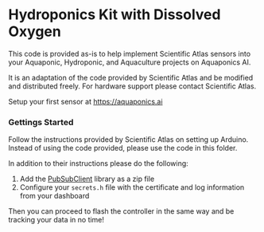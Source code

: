 # Hydroponics Kit with Dissolved Oxygen

This code is provided as-is to help implement Scientific Atlas sensors into your Aquaponic, Hydroponic, and Aquaculture projects on Aquaponics AI.

It is an adaptation of the code provided by Scientific Atlas and be modified and distributed freely. For hardware support please contact Scientific Atlas.

Setup your first sensor at https://aquaponics.ai

### Gettings Started

Follow the instructions provided by Scientific Atlas on setting up Arduino.  Instead of using the code provided, please use the code in this folder.

In addition to their instructions please do the following:

1. Add the [PubSubClient](https://github.com/knolleary/pubsubclient) library as a zip file
2. Configure your `secrets.h` file with the certificate and log information from your dashboard

Then you can proceed to flash the controller in the same way and be tracking your data in no time!
